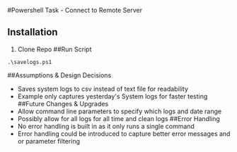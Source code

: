 #Powershell Task - Connect to Remote Server
## Installation
1. Clone Repo
##Run Script
```
.\savelogs.ps1
```
##Assumptions & Design Decisions
* Saves system logs to csv instead of text file for readability
* Example only captures yesterday's System logs for faster testing
##Future Changes & Upgrades
* Allow command line parameters to specify which logs and date range
* Possibly allow for all logs for all time and clean logs
##Error Handling
* No error handling is built in as it only runs a single command
* Error handling could be introduced to capture better error messages and or parameter filtering
